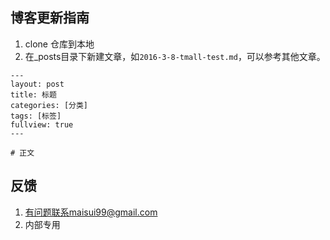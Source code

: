 ## 博客更新指南

1. clone 仓库到本地
2. 在_posts目录下新建文章，如``2016-3-8-tmall-test.md``，可以参考其他文章。

```
---
layout: post
title: 标题
categories: [分类]
tags: [标签]
fullview: true
---

# 正文
```

## 反馈

1. 有问题联系maisui99@gmail.com
2. 内部专用
